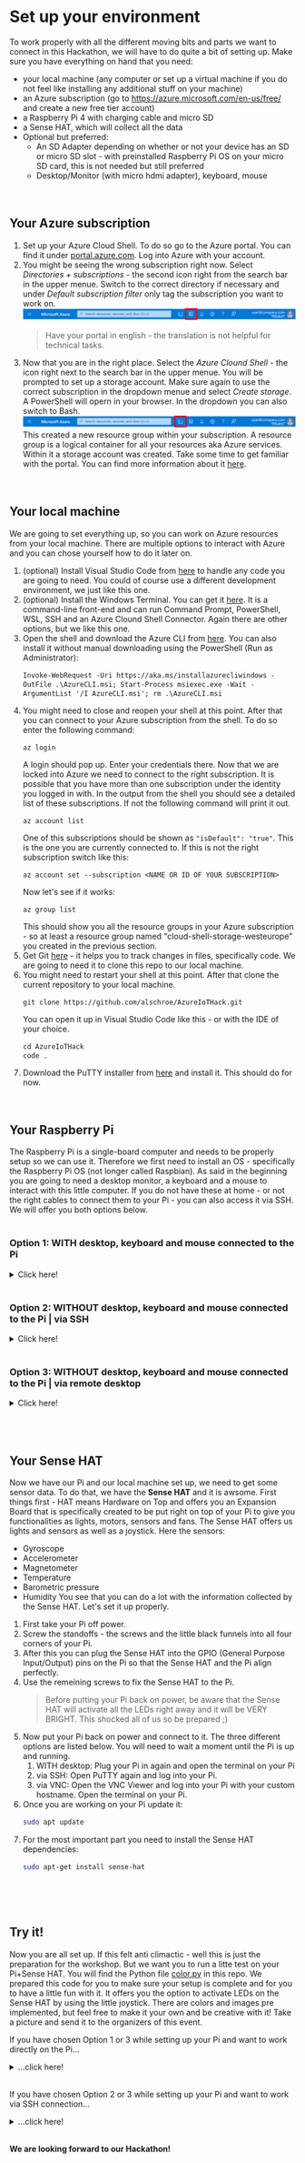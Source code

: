 # Set up your environment

To work properly with all the different moving bits and parts we want to connect in this Hackathon, we will have to do quite a bit of setting up. Make sure you have everything on hand that you need:
- your local machine (any computer or set up a virtual machine if you do not feel like installing any additional stuff on your machine)
- an Azure subscription (go to https://azure.microsoft.com/en-us/free/ and create a new free tier account)
- a Raspberry Pi 4 with charging cable and micro SD
- a Sense HAT, which will collect all the data 
- Optional but preferred: 
    - An SD Adapter depending on whether or not your device has an SD or micro SD slot - with preinstalled Raspberry Pi OS on your micro SD card, this is not needed but still preferred
    - Desktop/Monitor (with micro hdmi adapter), keyboard, mouse <br>
    <br>
    <br>

## Your Azure subscription
1. Set up your Azure Cloud Shell. To do so go to the Azure portal. You can find it under [portal.azure.com](https://portal.azure.com). Log into Azure with your account. 
1. You might be seeing the wrong subscription right now. Select *Directories + subscriptions* - the second icon right from the search bar in the upper menue. Switch to the correct directory if necessary and under *Default subscription filter* only tag the subscription you want to work on.
![Image of the upper bar in the Azure portal with focus on the Directories + subscriptions icon](/images/00portalsub.png)
    > Have your portal in english - the translation is not helpful for technical tasks.
1. Now that you are in the right place. Select the *Azure Clound Shell* - the icon right next to the search bar in the upper menue. You will be prompted to set up a storage account. Make sure again to use the correct subscription in the dropdown menue and select *Create storage*. A PowerShell will opern in your browser. In the dropdown you can also switch to Bash.
![Image of the upper bar in the Azure portal with focus on the Cloud Shell icon](/images/00portalshell.png)
    This created a new resource group within your subscription. A resource group is a logical container for all your resources aka Azure services. Within it a storage account was created.
Take some time to get familiar with the portal. You can find more information about it [here](https://docs.microsoft.com/en-us/azure/azure-portal/azure-portal-overview). <br>
    <br>
    <br>

## Your local machine
We are going to set everything up, so you can work on Azure resources from your local machine. There are multiple options to interact with Azure and you can chose yourself how to do it later on.
1. (optional) Install Visual Studio Code from [here](https://code.visualstudio.com/Download) to handle any code you are going to need. You could of course use a different development environment, we just like this one.
1. (optional) Install the Windows Terminal. You can get it [here](https://www.microsoft.com/en-us/p/windows-terminal/9n0dx20hk701?activetab=pivot:overviewtab). It is a command-line front-end and can run Command Prompt, PowerShell, WSL, SSH and an Azure Clound Shell Connector. Again there are other options, but we like this one.
1. Open the shell and download the Azure CLI from [here](https://docs.microsoft.com/en-us/cli/azure/install-azure-cli-windows?tabs=azure-cli). You can also install it without manual downloading using the PowerShell (Run as Administrator):
    ```shell
    Invoke-WebRequest -Uri https://aka.ms/installazurecliwindows -OutFile .\AzureCLI.msi; Start-Process msiexec.exe -Wait -ArgumentList '/I AzureCLI.msi'; rm .\AzureCLI.msi
    ```
1. You might need to close and reopen your shell at this point. After that you can connect to your Azure subscription from the shell. To do so enter the following command:
    ```shell
    az login
    ```
    A login should pop up. Enter your credentials there. Now that we are locked into Azure we need to connect to the right subscription. It is possible that you have more than one subscription under the identity you logged in with. In the output from the shell you should see a detailed list of these subscriptions. If not the following command will print it out.
    ```shell
    az account list
    ```
    One of this subscriptions should be shown as ```"isDefault": "true"```. This is the one you are currently connected to. If this is not the right subscription switch like this:
    ```shell
    az account set --subscription <NAME OR ID OF YOUR SUBSCRIPTION>
    ``` 
    Now let's see if it works:
    ```shell
    az group list
    ```
    This should show you all the resource groups in your Azure subscription - so at least a resource group named "cloud-shell-storage-westeurope" you created in the previous section.
1. Get Git [here](https://git-scm.com/downloads) - it helps you to track changes in files, specifically code. We are going to need it to clone this repo to our local machine.
1. You might need to restart your shell at this point. After that clone the current repository to your local machine.
    ```shell
    git clone https://github.com/alschroe/AzureIoTHack.git
    ```
    You can open it up in Visual Studio Code like this - or with the IDE of your choice.
    ```shell
    cd AzureIoTHack
    code .
    ```
1. Download the PuTTY installer from [here](https://www.chiark.greenend.org.uk/~sgtatham/putty/latest.html) and install it.
This should do for now. <br>
    <br>
    <br>

## Your Raspberry Pi
The Raspberry Pi is a single-board computer and needs to be properly setup so we can use it. Therefore we first need to install an OS - specifically the Raspberry Pi OS (not longer called Raspbian). As said in the beginning you are going to need a desktop monitor, a keyboard and a mouse to interact with this little computer. If you do not have these at home - or not the right cables to connect them to your Pi - you can also access it via SSH. We will offer you both options below. <br>
    <br>

### Option 1: WITH desktop, keyboard and mouse connected to the Pi
<details>
  <summary>Click here!</summary>

1. If you do not have a preinstalled Raspberry Pi OS on the micro SD card, then follow the next steps. If you have a preinstalled Raspberry Pi OS on the micro SD card, then you can skip the following steps.
    1. Let's start by downloading the Raspberry Pi OS from [here](https://www.raspberrypi.org/downloads.../). When installing it you will be asked to choose the correct Operating System. Click *CHOOSE OS* and select *Raspberry Pi OS (recommended)*
    1. Insert the micro SD card into your local machine. If you have used the SD card before, make sure to format it.
    1. Under *SD Card* click *CHOOSE SD CARD* and make sure you select the right storage space that represents your micro SD card.
    1. After that hit *WRITE*. This will flash the OS to your micro SD card. It might take a moment. After that hit *CONTINUE*
    1. You will need to very shortly remove the micro SD card and insert it again into your local machine. 
1. Now we want to set up our SSH connection. There are other options to this. But ours will be fast, uncomplicated and replicable in real world cases. In the folder [raspberrypi_ssh](../raspberrypi_setup/raspberrypi_ssh) in this repo you will find two files. The *wpa_supplicant.conf* file contains all the information your Pi needs to connect to your home network. Open it and enter your network name and password. Don't forget to save the changes. The other file is called *ssh* - without file extension. This file will automatically enable SSH on your Pi.
1. Then access the boot folder on your micro SD card and paste the two files in them.
1. Eject the SD card securely and insert the micro SD card into your Raspberry Pi.
1. Now first connect your desktop monitor, your keyboard and your mouse to the Raspberry Pi.
1. Connect your Pi to a power resource.
1. You might be prompted with a login.
    The default login is **pi** and the default password is **raspberry**.
1. We want to change that. So once you are on your Raspberry Pi, open the terminal and enter the following.
    ```bash
    sudo raspi-config
    ```
    The Configuration Tool will open up and show you a bunch of options.
    Select *1 Change User Password | Change password for the 'pi' user* by hitting enter while it is highlighted. Make sure to remember your password.
    Select *OK* and after that - in the main overview of the Configuration Tool - select *Finish* to exit the tool by using the tab key on your keyboard.
</details> <br>

### Option 2: WITHOUT desktop, keyboard and mouse connected to the Pi | via SSH
<details>
  <summary>Click here!</summary>

SSH is the Secure Shell Protocol and used to securely connect to another device over an unsecure network.
1. Let's start by downloading the Raspberry Pi OS from [here](https://www.raspberrypi.org/downloads.../). When installing it you will be asked to choose the correct Operating System. Click *CHOOSE OS* and select *Raspberry Pi OS (other)* --> *Raspberry Pi OS Lite*.
1. Insert the micro SD card into your local machine. If you have used the SD card before, make sure to format it.
1. Under *SD Card* click *CHOOSE SD CARD* and make sure you select the right storage space that represents your micro SD card.
1. After that hit *WRITE*. This will flash the OS to your micro SD card. It might take a moment. After that hit *CONTINUE*
1. Now we want to set up our SSH connection. There are other options to this. But ours will be fast, uncomplicated and replicable in real world cases. In the folder [raspberrypi_ssh](../raspberrypi_setup/raspberrypi_ssh) in this repo you will find two files. The *wpa_supplicant.conf* file contains all the information your Pi needs to connect to your home network. Open it and enter your network name and password. Don't forget to save the changes. The other file is called *ssh* - without file extension. This file will automatically enable SSH on your Pi.
1. You will need to very shortly remove the micro SD card and insert it again into your local machine. Then access the boot folder on your micro SD card and paste the two files in them.
1. Eject the SD card securely.
1. Instert the micro SD card into your Raspberry Pi.
1. Connect your Pi to a power resource. Let it stew for a moment - maybe grab a coffee.
1. Open PuTTY - you installed it in the beginning.
    1. Under *Host Name (or IP addess)* enter ```raspberrypi.local```.
    1. Under *Port* ```22``` should already be entered, if not do so.
    1. Lastly select *Open*
    1. You should be prompted for login. The default login is **pi** and the default password is **raspberry**.
1. Now you are able to work on the Pi. The first thing we want to do is changing the default password. Type in:
    ```bash
    sudo raspi-config
    ```
    The Configuration Tool will open up and show you a bunch of options.
    Select *1 Change User Password | Change password for the 'pi' user* by hitting enter while it is highlighted. Make sure to remember your password.
    Select *OK* and after that - in the main overview of the Configuration Tool - select *Finish* to exit the tool by using the tab key on your keyboard.
</details> <br>

### Option 3: WITHOUT desktop, keyboard and mouse connected to the Pi | via remote desktop
<details>
  <summary>Click here!</summary>

SSH is the Secure Shell Protocol and used to securely connect to another device over an unsecure network. VNC stands for Virtual Network Computing and will allow you to view the Desktop of your Pi on your local machine, so you do not need to connect the Pi to a desktop monitor etc.
1. Let's start by downloading the Raspberry Pi OS from [here](https://www.raspberrypi.org/downloads.../). When installing it you will be asked to choose the correct Operating System. Click *CHOOSE OS* and select *Raspberry Pi OS (recommended)*
1. Insert the micro SD card into your local machine. If you have used the SD card before, make sure to format it.
1. Under *SD Card* click *CHOOSE SD CARD* and make sure you select the right storage space that represents your micro SD card.
1. After that hit *WRITE*. This will flash the OS to your micro SD card. This will take a moment. After that hit *CONTINUE*.
1. Now we want to set up our SSH connection, network connection and the remote desktop connection. There are other options to this. But ours will be fast, uncomplicated and replicable in real world cases. In the folder [raspberrypi_ssh](../raspberrypi_setup/raspberrypi_ssh) in this repo you will find three files. The *wpa_supplicant.conf* file contains all the information your Pi needs to connect to your home network. Open it and enter your network name and password. Don't forget to save the changes. The other file is called *SSH* - without file extension. This files will automatically enable SSH on your Pi.
1. You will need to very shortly remove the micro SD card and insert it again into your local machine. Then access the boot folder on your micro SD card and paste the two files in them.
1. Eject the SD card securely.
1. Instert the micro SD card into your Raspberry Pi.
1. Connect your Pi to a power resource. Let it stew for a moment - maybe grab a coffee.
1. Open PuTTY - you installed it in the beginning.
    1. Under *Host Name (or IP addess)* enter ```raspberrypi.local```.
    1. Under *Port* ```22``` should already be entered, if not do so.
    1. Lastly select *Open*
        > At this moment you will get a popup asking if you are sure this is your device. And this is a good question. So it is a Raspberry Pi on your network but if you are sharing the network with another colleague who is currently doing the same Hackathon it could be their Pi. There is just no way to know... Coordinate with your colleagues in this case.
    1. You should be prompted for login. The default login is **pi** and the default password is **raspberry**.
1. Now you are able to work on the Pi via shell. The first thing we want to do is changing the default password. Type in:
    ```bash
    sudo raspi-config
    ```
    The Configuration Tool will open up and show you a bunch of options.
    Select *1 Change User Password* by hitting enter while it is highlighted. Make sure to remember your password.
1. In the same Configuration Tool we now want to set the resolution of your Pi. Navigate to *7 Advanced Options* and hit enter. Than select *A5 Resolution* and there the screen resolution of your choosing. Select *OK*.
1. After this we want to change the Hostname. Navigate to *2 Network Options* and than *N1 Hostname*. Make again sure to remember your hostname. 
1. Last navigate to *3 Interface Options* and from there to *P3 VNC*. Enabling this option will help us set up our remote monitor in the next steps. Back in the main overview of the Configuration Tool - select *Finish* to exit the tool by using the tab key on your keyboard. 
    > Be aware that having SSH and VNC activated opens two ports on your Pi. In a productive scenario this is not ideal. If you insist on remote desktop options in production make yourselfs familiar with SSH X11 Forwarding.
1. If you are being asked to reboot the Pi, select *Yes*. If not type the following back in the shell:
    ```bash
    sudo reboot
    ```
1. Now you need to install one more tool - a VNC Viewer. Download it from [here](https://www.realvnc.com/en/connect/download/viewer/) and install it. We did not do this in the beginning, since not everyone will have chosen the remote desktop option.
1. Enter ```YOUR NEW HOSTNAME``` or the IP address of the Raspberry Pi in the text field. An authentication window should pop up. Enter the *Username* ```pi``` and your previously changed *Passowrd*. Select *OK* and you will have a remote desktop connection to your Pi. Important: You have to be outside of VPN to be able to connect to the Raspberry Pi!
</details> <br>
    <br>
    <br>

## Your Sense HAT
Now we have our Pi and our local machine set up, we need to get some sensor data. To do that, we have the **Sense HAT** and it is awsome. First things first - HAT means Hardware on Top and offers you an Expansion Board that is specifically created to be put right on top of your Pi to give you functionalities as lights, motors, sensors and fans. The Sense HAT offers us lights and sensors as well as a joystick. Here the sensors:
- Gyroscope
- Accelerometer
- Magnetometer
- Temperature
- Barometric pressure
- Humidity
You see that you can do a lot with the information collected by the Sense HAT. Let's set it up properly.
1. First take your Pi off power.
1. Screw the standoffs - the screws and the little black funnels into all four corners of your Pi.
1. After this you can plug the Sense HAT into the GPIO (General Purpose Input/Output) pins on the Pi so that the Sense HAT and the Pi align perfectly.
1. Use the remeining screws to fix the Sense HAT to the Pi.
    > Before putting your Pi back on power, be aware that the Sense HAT will activate all the LEDs right away and it will be VERY BRIGHT. This shocked all of us so be prepared ;)
1. Now put your Pi back on power and connect to it. The three different options are listed below. You will need to wait a moment until the Pi is up and running.
    1. WITH desktop: Plug your Pi in again and open the terminal on your Pi
    2. via SSH: Open PuTTY again and log into your Pi.
    3. via VNC: Open the VNC Viewer and log into your Pi with your custom hostname. Open the terminal on your Pi.
1. Once you are working on your Pi update it:
    ```bash
    sudo apt update
    ```
1. For the most important part you need to install the Sense HAT dependencies:
    ```bash
    sudo apt-get install sense-hat
    ``` 
    <br>
    <br>
    <br>

## Try it!
Now you are all set up. If this felt anti climactic - well this is just the preparation for the workshop. But we want you to run a litte test on your Pi+Sense HAT. You will find the Python file [color.py](../raspberrypi_setup/color.py) in this repo. We prepared this code for you to make sure your setup is complete and for you to have a little fun with it. It offers you the option to activate LEDs on the Sense HAT by using the little joystick. There are colors and images pre implemented, but feel free to make it your own and be creative with it! Take a picture and send it to the organizers of this event. 

If you have chosen Option 1 or 3 while setting up your Pi and want to work directly on the Pi...
<details>
  <summary>...click here!</summary>

1. Install Git on your Pi by opening the terminal and typing
    ```bash
    sudo apt install git
    ```
    You might need to close and reopen the terminal after that. Than you can clone this repo again.
    ```bash
    git clone https://github.com/alschroe/AzureIoTHack.git
    ```
1. Navigate to the *color.py* file in it's folder:
    ```bash
    ii AzureIoTHack/raspberrypi_setup
    ```
1. Run the code like this:
    ```bash
    python color.py
    ```
1. Now test if the joystick changes the LEDs on your Sense HAT.
1. If you want to adapt what is being shown, you can always open the file in one of the IDEs you will find in the Pi's menue under *Programming*. Choose *Thonnys Python IDE*. Than you just need to hit the run button.
1. Don't forget to take a picture.

</details> <br>

If you have chosen Option 2 or 3 while setting up your Pi and want to work via SSH connection...
<details>
  <summary>...click here!</summary>

1. You need to get the IP address of your Pi. So connect to it again using PuTTY (*raspberrypi.local*).
    ```bash
    ifconfig
    ```
    This should display th IP address of your Pi behind *wlan0* and than *inet*.
1. Open up a shell on your local machine and navigate to the *color.py* file. If you are already in the AzureIoTHack directory you only need to move to the *raspberrypi_setup* folder:
    ```shell
    cd /raspberrypi_setup
    ```
1. Copy the *color.py* file to your Pi by typing:
    ```shell
    scp color.py pi@YOURPISIPADDRESS:
    ```
    Don't forgeth the *:* in the end.
1. Switching back to the Pi terminal you still have open on your local machine, type
    ```bash
    ls
    ```
    to find your file. You should see it listed.
1. Now you can run it, by simply typing:
    ```bash
    python color.py
    ```
1. Now test if the joystick changes the LEDs on your Sense HAT.
1. If you want to make it your own, open the IDE of your choice on your local machine, save the changes you made to the *color.py* file and repeat the steps above. If you are in the right directory and want to use VS Code:
    ```shell
    code .
    ```
1. Don't forget to take a picture.

</details>

<br>

**We are looking forward to our Hackathon!**
